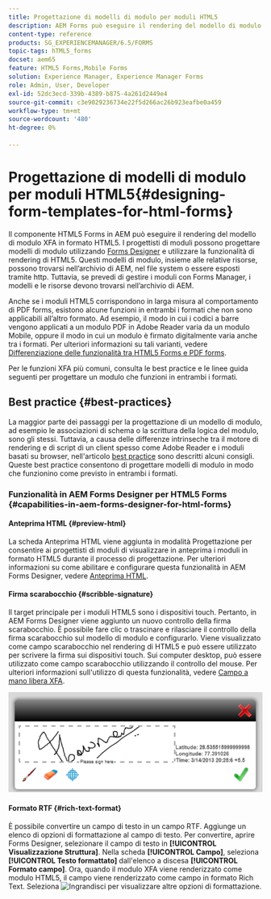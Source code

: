 ```yaml
---
title: Progettazione di modelli di modulo per moduli HTML5
description: AEM Forms può eseguire il rendering del modello di modulo XFA nel formato HTML5. I progettisti di moduli possono progettare modelli di modulo utilizzando Designer e utilizzare la funzionalità di rendering di HTML5.
content-type: reference
products: SG_EXPERIENCEMANAGER/6.5/FORMS
topic-tags: hTML5_forms
docset: aem65
feature: HTML5 Forms,Mobile Forms
solution: Experience Manager, Experience Manager Forms
role: Admin, User, Developer
exl-id: 52dc3ecd-339b-4389-b875-4a261d2449e4
source-git-commit: c3e9029236734e22f5d266ac26b923eafbe0a459
workflow-type: tm+mt
source-wordcount: '480'
ht-degree: 0%

---
```


# Progettazione di modelli di modulo per moduli HTML5{#designing-form-templates-for-html-forms}

Il componente HTML5 Forms in AEM può eseguire il rendering del modello di modulo XFA in formato HTML5. I progettisti di moduli possono progettare modelli di modulo utilizzando [Forms Designer](https://www.adobe.com/go/learn_aemforms_designer_63) e utilizzare la funzionalità di rendering di HTML5. Questi modelli di modulo, insieme alle relative risorse, possono trovarsi nell’archivio di AEM, nel file system o essere esposti tramite http. Tuttavia, se prevedi di gestire i moduli con Forms Manager, i modelli e le risorse devono trovarsi nell’archivio di AEM.

Anche se i moduli HTML5 corrispondono in larga misura al comportamento di PDF forms, esistono alcune funzioni in entrambi i formati che non sono applicabili all’altro formato. Ad esempio, il modo in cui i codici a barre vengono applicati a un modulo PDF in Adobe Reader varia da un modulo Mobile, oppure il modo in cui un modulo è firmato digitalmente varia anche tra i formati. Per ulteriori informazioni su tali varianti, vedere [Differenziazione delle funzionalità tra HTML5 Forms e PDF forms](../../forms/using/feature-differentiation-html5-forms-pdf-forms.md).

Per le funzioni XFA più comuni, consulta le best practice e le linee guida seguenti per progettare un modulo che funzioni in entrambi i formati.

## Best practice {#best-practices}

La maggior parte dei passaggi per la progettazione di un modello di modulo, ad esempio le associazioni di schema o la scrittura della logica del modulo, sono gli stessi. Tuttavia, a causa delle differenze intrinseche tra il motore di rendering e di script di un client spesso come Adobe Reader e i moduli basati su browser, nell&#39;articolo [best practice](/help/forms/using/design-accessible-html5-forms.md) sono descritti alcuni consigli. Queste best practice consentono di progettare modelli di modulo in modo che funzionino come previsto in entrambi i formati.

### Funzionalità in AEM Forms Designer per HTML5 Forms {#capabilities-in-aem-forms-designer-for-html-forms}

#### Anteprima HTML {#preview-html}

La scheda Anteprima HTML viene aggiunta in modalità Progettazione per consentire ai progettisti di moduli di visualizzare in anteprima i moduli in formato HTML5 durante il processo di progettazione. Per ulteriori informazioni su come abilitare e configurare questa funzionalità in AEM Forms Designer, vedere [Anteprima HTML](../../forms/using/preview-xdp-forms-html.md).

#### Firma scarabocchio {#scribble-signature}

Il target principale per i moduli HTML5 sono i dispositivi touch. Pertanto, in AEM Forms Designer viene aggiunto un nuovo controllo della firma scarabocchio. È possibile fare clic o trascinare e rilasciare il controllo della firma scarabocchio sul modello di modulo e configurarlo. Viene visualizzato come campo scarabocchio nel rendering di HTML5 e può essere utilizzato per scrivere la firma sui dispositivi touch. Sui computer desktop, può essere utilizzato come campo scarabocchio utilizzando il controllo del mouse. Per ulteriori informazioni sull&#39;utilizzo di questa funzionalità, vedere [Campo a mano libera XFA](../../forms/using/scribble-signature.md).

![4](assets/4.png)

#### Formato RTF {#rich-text-format}

È possibile convertire un campo di testo in un campo RTF. Aggiunge un elenco di opzioni di formattazione al campo di testo. Per convertire, aprire Forms Designer, selezionare il campo di testo in **[!UICONTROL Visualizzazione Struttura]**. Nella scheda **[!UICONTROL Campo]**, seleziona **[!UICONTROL Testo formattato]** dall&#39;elenco a discesa **[!UICONTROL Formato campo]**. Ora, quando il modulo XFA viene renderizzato come modulo HTML5, il campo viene renderizzato come campo in formato Rich Text. Seleziona ![Ingrandisci](assets/maximize_icon.svg) per visualizzare altre opzioni di formattazione.
